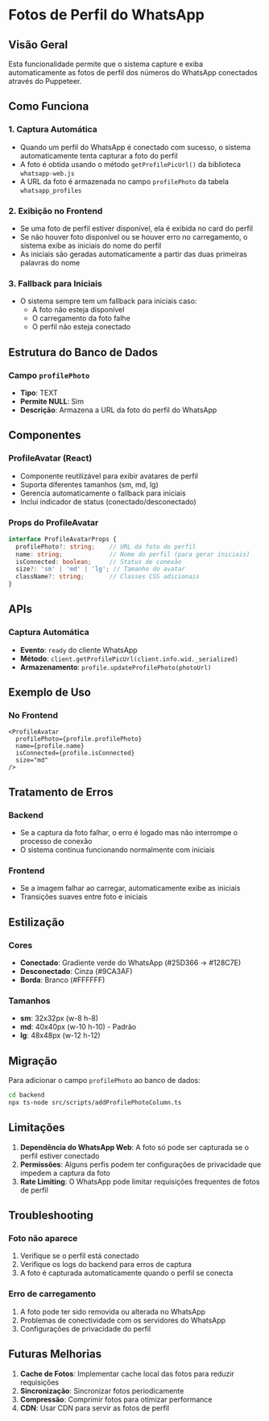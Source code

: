 # Fotos de Perfil do WhatsApp

## Visão Geral

Esta funcionalidade permite que o sistema capture e exiba automaticamente as fotos de perfil dos números do WhatsApp conectados através do Puppeteer.

## Como Funciona

### 1. Captura Automática
- Quando um perfil do WhatsApp é conectado com sucesso, o sistema automaticamente tenta capturar a foto do perfil
- A foto é obtida usando o método `getProfilePicUrl()` da biblioteca `whatsapp-web.js`
- A URL da foto é armazenada no campo `profilePhoto` da tabela `whatsapp_profiles`

### 2. Exibição no Frontend
- Se uma foto de perfil estiver disponível, ela é exibida no card do perfil
- Se não houver foto disponível ou se houver erro no carregamento, o sistema exibe as iniciais do nome do perfil
- As iniciais são geradas automaticamente a partir das duas primeiras palavras do nome

### 3. Fallback para Iniciais
- O sistema sempre tem um fallback para iniciais caso:
  - A foto não esteja disponível
  - O carregamento da foto falhe
  - O perfil não esteja conectado

## Estrutura do Banco de Dados

### Campo `profilePhoto`
- **Tipo**: TEXT
- **Permite NULL**: Sim
- **Descrição**: Armazena a URL da foto do perfil do WhatsApp

## Componentes

### ProfileAvatar (React)
- Componente reutilizável para exibir avatares de perfil
- Suporta diferentes tamanhos (sm, md, lg)
- Gerencia automaticamente o fallback para iniciais
- Inclui indicador de status (conectado/desconectado)

### Props do ProfileAvatar
```typescript
interface ProfileAvatarProps {
  profilePhoto?: string;    // URL da foto do perfil
  name: string;             // Nome do perfil (para gerar iniciais)
  isConnected: boolean;     // Status de conexão
  size?: 'sm' | 'md' | 'lg'; // Tamanho do avatar
  className?: string;       // Classes CSS adicionais
}
```

## APIs

### Captura Automática
- **Evento**: `ready` do cliente WhatsApp
- **Método**: `client.getProfilePicUrl(client.info.wid._serialized)`
- **Armazenamento**: `profile.updateProfilePhoto(photoUrl)`

## Exemplo de Uso

### No Frontend
```tsx
<ProfileAvatar
  profilePhoto={profile.profilePhoto}
  name={profile.name}
  isConnected={profile.isConnected}
  size="md"
/>
```

## Tratamento de Erros

### Backend
- Se a captura da foto falhar, o erro é logado mas não interrompe o processo de conexão
- O sistema continua funcionando normalmente com iniciais

### Frontend
- Se a imagem falhar ao carregar, automaticamente exibe as iniciais
- Transições suaves entre foto e iniciais

## Estilização

### Cores
- **Conectado**: Gradiente verde do WhatsApp (#25D366 → #128C7E)
- **Desconectado**: Cinza (#9CA3AF)
- **Borda**: Branco (#FFFFFF)

### Tamanhos
- **sm**: 32x32px (w-8 h-8)
- **md**: 40x40px (w-10 h-10) - Padrão
- **lg**: 48x48px (w-12 h-12)

## Migração

Para adicionar o campo `profilePhoto` ao banco de dados:

```bash
cd backend
npx ts-node src/scripts/addProfilePhotoColumn.ts
```

## Limitações

1. **Dependência do WhatsApp Web**: A foto só pode ser capturada se o perfil estiver conectado
2. **Permissões**: Alguns perfis podem ter configurações de privacidade que impedem a captura da foto
3. **Rate Limiting**: O WhatsApp pode limitar requisições frequentes de fotos de perfil

## Troubleshooting

### Foto não aparece
1. Verifique se o perfil está conectado
2. Verifique os logs do backend para erros de captura
3. A foto é capturada automaticamente quando o perfil se conecta

### Erro de carregamento
1. A foto pode ter sido removida ou alterada no WhatsApp
2. Problemas de conectividade com os servidores do WhatsApp
3. Configurações de privacidade do perfil

## Futuras Melhorias

1. **Cache de Fotos**: Implementar cache local das fotos para reduzir requisições
2. **Sincronização**: Sincronizar fotos periodicamente
3. **Compressão**: Comprimir fotos para otimizar performance
4. **CDN**: Usar CDN para servir as fotos de perfil 